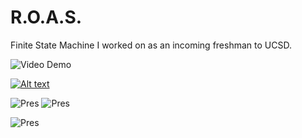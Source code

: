 # R.O.A.S.
Finite State Machine I worked on as an incoming freshman to UCSD. 


<img src='https://www.youtube.com/watch?v=SDBfA-HEzTM
' title='Video Demo' width='' alt='Video Demo' />

[![Alt text](https://img.youtube.com/vi/SDBfA-HEzTM/0.jpg)](https://www.youtube.com/watch?v=SDBfA-HEzTM)


<img src='https://cloud.githubusercontent.com/assets/20780818/21741579/53f43a40-d48f-11e6-9b25-a0407c4e81fa.png' title='Pres' width='' alt='Pres' />

<img src='https://cloud.githubusercontent.com/assets/20780818/21741580/54247bce-d48f-11e6-86e8-a00068aedbdf.png' title='Pres' width='' alt='Pres' />

<img src='https://cloud.githubusercontent.com/assets/20780818/21741581/5431faba-d48f-11e6-8393-0041631d6d77.png
' title='Pres' width='' alt='Pres' />

